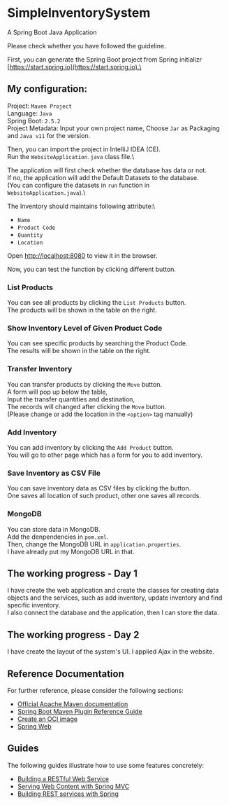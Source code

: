 # SimpleInventorySystem

A Spring Boot Java Application

Please check whether you have followed the guideline.

First, you can generate the Spring Boot project from Spring initializr [https://start.spring.io](https://start.spring.io).\

## My configuration:

Project: `Maven Project`\
Language: `Java`\
Spring Boot: `2.5.2`\
Project Metadata: Input your own project name, Choose `Jar` as Packaging and `Java v11` for the version.

Then, you can import the project in IntelliJ IDEA (CE).\
Run the `WebsiteApplication.java` class file.\

The application will first check whether the database has data or not.\
If no, the application will add the Default Datasets to the database.\
(You can configure the datasets in `run` function in `WebsiteApplication.java`).\

The Inventory should maintains following attribute:\
+ `Name`
+ `Product Code`
+ `Quantity`
+ `Location`


Open [http://localhost:8080](http://localhost:8080) to view it in the browser.

Now, you can test the function by clicking different button.

### List Products

You can see all products by clicking the `List Products` button.\
The products will be shown in the table on the right.

### Show Inventory Level of Given Product Code

You can see specific products by searching the Product Code.\
The results will be shown in the table on the right.

### Transfer Inventory

You can transfer products by clicking the `Move` button.\
A form will pop up below the table,\
Input the transfer quantities and destination,\
The records will changed after clicking the `Move` button.\
(Please change or add the location in the `<option>` tag manually)

### Add Inventory

You can add inventory by clicking the `Add Product` button.\
You will go to other page which has a form for you to add inventory.

### Save Inventory as CSV File

You can save inventory data as CSV files by clicking the button.\
One saves all location of such product, other one saves all records.

### MongoDB

You can store data in MongoDB.\
Add the denpendencies in `pom.xml`.\
Then, change the MongoDB URL in `application.properties`.\
I have already put my MongoDB URL in that.

## The working progress - Day 1

I have create the web application and create the classes for creating data objects and the services, such as add inventory, update inventory and find specific inventory.\
I also connect the database and the application, then I can store the data.

## The working progress - Day 2

I have create the layout of the system's UI. I applied Ajax in the website.

## Reference Documentation
For further reference, please consider the following sections:

* [Official Apache Maven documentation](https://maven.apache.org/guides/index.html)
* [Spring Boot Maven Plugin Reference Guide](https://docs.spring.io/spring-boot/docs/2.5.2/maven-plugin/reference/html/)
* [Create an OCI image](https://docs.spring.io/spring-boot/docs/2.5.2/maven-plugin/reference/html/#build-image)
* [Spring Web](https://docs.spring.io/spring-boot/docs/2.5.2/reference/htmlsingle/#boot-features-developing-web-applications)

## Guides
The following guides illustrate how to use some features concretely:

* [Building a RESTful Web Service](https://spring.io/guides/gs/rest-service/)
* [Serving Web Content with Spring MVC](https://spring.io/guides/gs/serving-web-content/)
* [Building REST services with Spring](https://spring.io/guides/tutorials/bookmarks/)
